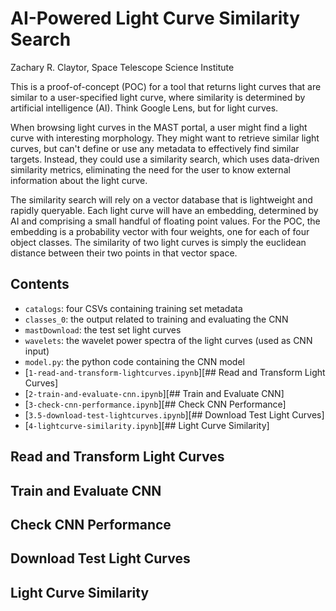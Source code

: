 # AI-Powered Light Curve Similarity Search

Zachary R. Claytor, Space Telescope Science Institute

This is a proof-of-concept (POC) for a tool that returns light curves that are similar to a user-specified light curve, where similarity is determined by artificial intelligence (AI). Think Google Lens, but for light curves. 

When browsing light curves in the MAST portal, a user might find a light curve with interesting morphology. They might want to retrieve similar light curves, but can't define or use any metadata to effectively find similar targets. Instead, they could use a similarity search, which uses data-driven similarity metrics, eliminating the need for the user to know external information about the light curve.

The similarity search will rely on a vector database that is lightweight and rapidly queryable. Each light curve will have an embedding, determined by AI and comprising a small handful of floating point values. For the POC, the embedding is a probability vector with four weights, one for each of four object classes. The similarity of two light curves is simply the euclidean distance between their two points in that vector space.

## Contents

- `catalogs`: four CSVs containing training set metadata
- `classes_0`: the output related to training and evaluating the CNN
- `mastDownload`: the test set light curves
- `wavelets`: the wavelet power spectra of the light curves (used as CNN input)
- `model.py`: the python code containing the CNN model
- [`1-read-and-transform-lightcurves.ipynb`][## Read and Transform Light Curves]
- [`2-train-and-evaluate-cnn.ipynb`][## Train and Evaluate CNN]
- [`3-check-cnn-performance.ipynb`][## Check CNN Performance]
- [`3.5-download-test-lightcurves.ipynb`][## Download Test Light Curves]
- [`4-lightcurve-similarity.ipynb`][## Light Curve Similarity]

## Read and Transform Light Curves

## Train and Evaluate CNN

## Check CNN Performance

## Download Test Light Curves

## Light Curve Similarity